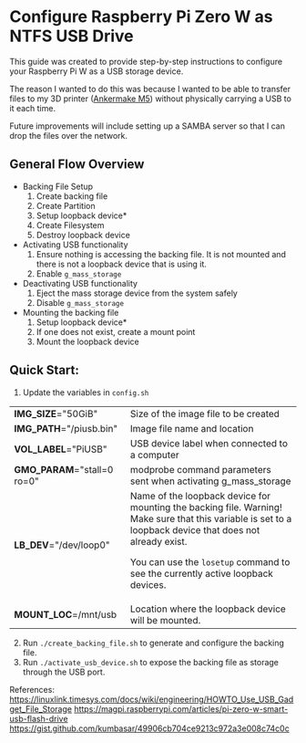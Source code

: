 # Configure Raspberry Pi Zero W as NTFS USB Drive

This guide was created to provide step-by-step instructions
to configure your Raspberry Pi W as a USB storage device.

The reason I wanted to do this was because I wanted to be able to transfer
files to my 3D printer ([Ankermake M5](https://www.ankermake.com/products/m5?variant=42744298373269&discount=WSPECW1DCQ)) without physically carrying a USB to it each time.

Future improvements will include setting up a SAMBA server so that I can drop
the files over the network.

## General Flow Overview
* Backing File Setup
   1. Create backing file
   2. Create Partition
   3. Setup loopback device*
   4. Create Filesystem
   5. Destroy loopback device
* Activating USB functionality
   1. Ensure nothing is accessing the backing file. It is not mounted and there is not a loopback device that is using it.
   2. Enable `g_mass_storage`
* Deactivating USB functionality
  1. Eject the mass storage device from the system safely 
  2. Disable `g_mass_storage`
* Mounting the backing file
  1. Setup loopback device*
  2. If one does not exist, create a mount point
  3. Mount the loopback device

## Quick Start:
1. Update the variables in `config.sh`
<div><table>
<tr><td><strong>IMG_SIZE</strong>="50GiB"<td>Size of the image file to be created</td></tr>
<tr><td><strong>IMG_PATH</strong>="/piusb.bin"<td>Image file name and location</td></tr>
<tr><td><strong>VOL_LABEL</strong>="PiUSB"<td>USB device label when connected to a computer</td></tr>
<tr><td><strong>GMO_PARAM</strong>="stall=0 ro=0"<td>modprobe command parameters sent when activating g_mass_storage</td></tr>
<tr><td><strong>LB_DEV</strong>="/dev/loop0"<td>Name of the loopback device for mounting the backing file. Warning!
Make sure that this variable is set to a loopback device that does not already exist.

You can use the `losetup` command to see the currently active loopback devices.</td></tr>
<tr><td><strong>MOUNT_LOC</strong>=/mnt/usb<td>Location where the loopback device will be mounted.</td></tr>
</table></div>

2. Run `./create_backing_file.sh` to generate and configure the backing file.
3. Run `./activate_usb_device.sh` to expose the backing file as storage through the USB port.

References:
https://linuxlink.timesys.com/docs/wiki/engineering/HOWTO_Use_USB_Gadget_File_Storage
https://magpi.raspberrypi.com/articles/pi-zero-w-smart-usb-flash-drive
https://gist.github.com/kumbasar/49906cb704ce9213c972a3e008c74c0c
